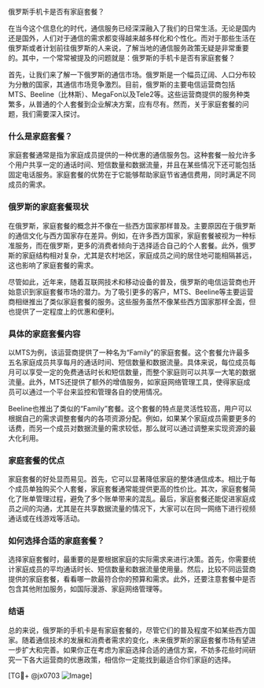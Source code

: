 俄罗斯手机卡是否有家庭套餐？

在当今这个信息化的时代，通信服务已经深深融入了我们的日常生活。无论是国内还是国外，人们对于通信的需求都变得越来越多样化和个性化。而对于那些生活在俄罗斯或者计划前往俄罗斯的人来说，了解当地的通信服务政策无疑是非常重要的。其中，一个常常被提及的问题就是：俄罗斯的手机卡是否有家庭套餐？

首先，让我们来了解一下俄罗斯的通信市场。俄罗斯是一个幅员辽阔、人口分布较为分散的国家，其通信市场竞争激烈。目前，俄罗斯的主要电信运营商包括MTS、Beeline（比林斯）、MegaFon以及Tele2等。这些运营商提供的服务种类繁多，从普通的个人套餐到企业解决方案，应有尽有。然而，关于家庭套餐的问题，我们需要深入探讨。

### 什么是家庭套餐？

家庭套餐通常是指为家庭成员提供的一种优惠的通信服务包。这种套餐一般允许多个用户共享一定的通话时间、短信数量和数据流量，并且在某些情况下还可能包括固定电话服务。家庭套餐的优势在于它能够帮助家庭节省通信费用，同时满足不同成员的需求。

### 俄罗斯的家庭套餐现状

在俄罗斯，家庭套餐的概念并不像在一些西方国家那样普及。主要原因在于俄罗斯的通信文化与西方国家存在差异。例如，在许多西方国家，家庭套餐被视为一种标准服务，而在俄罗斯，更多的消费者倾向于选择适合自己的个人套餐。此外，俄罗斯的家庭结构相对复杂，尤其是农村地区，家庭成员之间的居住地可能相隔甚远，这也影响了家庭套餐的需求。

尽管如此，近年来，随着互联网技术和移动设备的普及，俄罗斯的电信运营商也开始意识到家庭套餐市场的潜力。为了吸引更多的客户，MTS、Beeline等主要运营商相继推出了类似家庭套餐的服务。这些服务虽然不像某些西方国家那样全面，但也提供了一定程度上的优惠和便利。

### 具体的家庭套餐内容

以MTS为例，该运营商提供了一种名为“Family”的家庭套餐。这个套餐允许最多五名家庭成员共享每月的通话时间、短信数量和数据流量。具体来说，每位成员每月可以享受一定的免费通话时长和短信数量，而整个家庭则可以共享一大笔的数据流量。此外，MTS还提供了额外的增值服务，如家庭网络管理工具，使得家庭成员可以通过一个平台来监控和管理各自的使用情况。

Beeline也推出了类似的“Family”套餐。这个套餐的特点是灵活性较高，用户可以根据自己的需求调整套餐内的各项资源分配。例如，如果某个家庭成员需要更多的话费，而另一个成员对数据流量的需求较低，那么就可以通过调整来实现资源的最大化利用。

### 家庭套餐的优点

家庭套餐的好处显而易见。首先，它可以显著降低家庭的整体通信成本。相比于每个成员单独购买个人套餐，家庭套餐通常能提供更高的性价比。其次，家庭套餐简化了账单管理过程，避免了多个账单带来的混乱。最后，家庭套餐还能促进家庭成员之间的沟通，尤其是在共享数据流量的情况下，大家可以在同一网络下进行视频通话或在线游戏等活动。

### 如何选择合适的家庭套餐？

选择家庭套餐时，最重要的是要根据家庭的实际需求来进行决策。首先，你需要统计家庭成员的平均通话时长、短信数量和数据流量使用量。然后，比较不同运营商提供的家庭套餐，看看哪一款最符合你的预算和需求。此外，还要注意套餐中是否包含其他附加服务，如国际漫游、家庭网络管理等。

### 结语

总的来说，俄罗斯的手机卡是有家庭套餐的，尽管它们的普及程度不如某些西方国家。随着通信技术的发展和消费者需求的变化，未来俄罗斯的家庭套餐市场有望进一步扩大和完善。如果你正在考虑为家庭选择合适的通信方案，不妨多花些时间研究一下各大运营商的优惠政策，相信你一定能找到最适合你们家庭的选择。

[TG💪+ @jx0703 ![Image](https://github.com/user-attachments/assets/dbca1d08-cadb-493c-b0ec-ad6f7a83f270)]